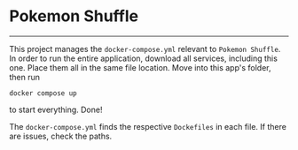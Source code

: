# Pokemon Shuffle
***

This project manages the `docker-compose.yml` relevant to `Pokemon Shuffle`. In order to run the entire application, download all services, including this one. Place them all in the same file location. Move into this app's folder, then run

```
docker compose up
```

to start everything. Done!

The `docker-compose.yml` finds the respective `Dockefiles` in each file. If there are issues, check the paths.

